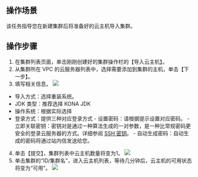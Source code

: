 ## 操作场景

该任务指导您在新建集群后将准备好的云主机导入集群。

## 操作步骤

1. 在集群列表页面，单击刚刚创建好的集群操作栏的【导入云主机】。
2. 从集群所在 VPC 的云服务器列表中，选择需要添加到集群的主机，单击【下一步】。
3. 填写相关信息。
   ![](https://main.qcloudimg.com/raw/c9a06447c841378146e6a0058ee7e4e7.png)
  - 导入方式：选择重装系统。
  - JDK 类型：推荐选择 KONA JDK
  - 操作系统：根据实际选择
  - 登录方式：提供三种对应登录方式
		- 设置密码：请根据提示设置对应密码。
		- 立即关联密钥：密钥对是通过一种算法生成的一对参数，是一种比常规密码更安全的登录云服务器的方式。详细参阅 [SSH 密钥](https://cloud.tencent.com/document/product/213/6092?)。
		- 自动生成密码：自动生成的密码将通过站内信发送给您。  
4. 单击【提交】，集群列表中云主机数量将变为1。
   ![](https://main.qcloudimg.com/raw/7b32404f192b8ac2b74b0bb6dac32171.png)
5. 单击集群的“ID/集群名”，进入云主机列表，等待几分钟后，云主机的可用状态将变为“可用”。
   ![](https://main.qcloudimg.com/raw/23dc9b3cd16424b614d705916ba59959.png)

   

   
